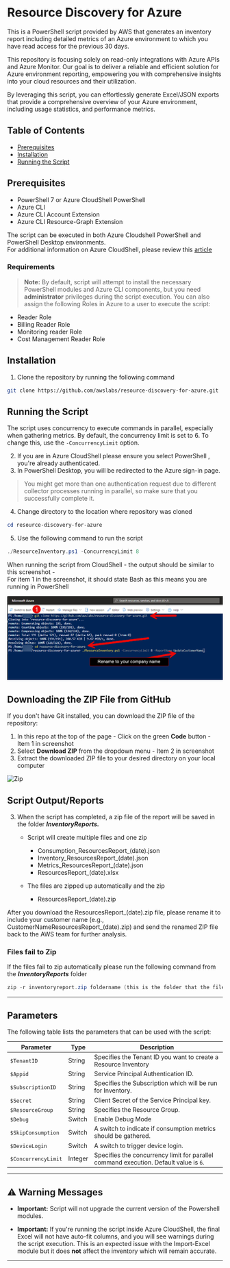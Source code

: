 # Resource Discovery for Azure

This is a PowerShell script provided by AWS that generates an inventory report including detailed metrics of an Azure environment to which you have read access for the previous 30 days.

This repository is focusing solely on read-only integrations with Azure APIs and Azure Monitor. Our goal is to deliver a 
reliable and efficient solution for Azure environment reporting, empowering you with comprehensive insights into your cloud resources and their utilization.

By leveraging this script, you can effortlessly generate Excel/JSON exports that provide a comprehensive overview of your Azure environment, including usage statistics, and performance metrics.

## Table of Contents

- [Prerequisites](#prerequisites)
- [Installation](#installation)
- [Running the Script](#running-the-script)

## Prerequisites
- PowerShell 7 or Azure CloudShell PowerShell
- Azure CLI
- Azure CLI Account Extension
- Azure CLI Resource-Graph Extension
  
The script can be executed in both Azure Cloudshell PowerShell and PowerShell Desktop environments.  
For additional information on Azure CloudShell, please review this [article](https://learn.microsoft.com/en-us/azure/cloud-shell/get-started/classic?tabs=azurecli)

### Requirements
> **Note:** By default, script will attempt to install the necessary PowerShell modules and Azure CLI components, but you need **administrator** privileges during the script execution.
> You can also assign the following Roles in Azure to a user to execute the script:
- Reader Role
- Billing Reader Role
- Monitoring reader Role
- Cost Management Reader Role

## Installation

1. Clone the repository by running the following command

```bash
git clone https://github.com/awslabs/resource-discovery-for-azure.git
```

## Running the Script

The script uses concurrency to execute commands in parallel, especially when gathering metrics. By default, the concurrency limit is set to 6. To change this, use the `-ConcurrencyLimit` option. 

2. If you are in Azure CloudShell please ensure you select PowerShell , you're already authenticated.
3. In PowerShell Desktop, you will be redirected to the Azure sign-in page.
> You might get more than one authentication request due to different collector processes running in parallel, so make sure that you successfully complete it.
4. Change directory to the location where repository was cloned
```powershell
cd resource-discovery-for-azure
```
5. Use the following command to run the script

```powershell
./ResourceInventory.ps1 -ConcurrencyLimit 8
```

When running the script from CloudShell - the output should be similar to this screenshot -  
For item 1 in the screenshot, it should state Bash as this means you are running in PowerShell

![CloudShell](./docs/cloudshell.png)

## Downloading the ZIP File from GitHub
If you don't have Git installed, you can download the ZIP file of the repository:

1. In this repo at the top of the page - Click on the green **Code** button - Item 1 in screenshot  
2. Select **Download ZIP** from the dropdown menu - Item 2 in screenshot
3. Extract the downloaded ZIP file to your desired directory on your local computer

![Zip](./docs/zip_download.png)


## Script Output/Reports
3. When the script has completed, a zip file of the report will be saved in the folder **_InventoryReports._**
     - Script will create multiple files and one zip 
         - Consumption_ResourcesReport_(date).json 
         - Inventory_ResourcesReport_(date).json 
         - Metrics_ResourcesReport_(date).json 
         - ResourcesReport_(date).xlsx 

     - The files are zipped up automatically and the zip
         - ResourcesReport_(date).zip

After you download the ResourcesReport_(date).zip file, please rename it to include your customer name (e.g., CustomerNameResourcesReport_(date).zip) and send the renamed ZIP file back to the AWS team for further analysis.

### Files fail to Zip
If the files fail to zip automatically please run the following command from the **_InventoryReports_** folder
```powershell
zip -r inventoryreport.zip foldername (this is the folder that the files are located)
```
---

## Parameters

The following table lists the parameters that can be used with the script:

| Parameter         | Type     | Description                                                                                                     |
|-------------------|----------|-----------------------------------------------------------------------------------------------------------------|
| `$TenantID`       | String   | Specifies the Tenant ID you want to create a Resource Inventory                                                                                       |
| `$Appid`          | String   | Service Principal Authentication ID.                                                                                   |
| `$SubscriptionID` | String   | Specifies the Subscription which will be run for Inventory.                                                                                  |
| `$Secret`         | String   | Client Secret of the Service Principal key.                                                                                       |
| `$ResourceGroup`  | String   | Specifies the Resource Group.                                                                                   |
| `$Debug`          | Switch   | Enable Debug Mode                                                                                  |
| `$SkipConsumption`| Switch   | A switch to indicate if consumption metrics should be gathered.                                                |
| `$DeviceLogin`    | Switch   | A switch to trigger device login.                                                                               |
| `$ConcurrencyLimit` | Integer | Specifies the concurrency limit for parallel command execution. Default value is `6`.                            |

---

## ⚠️ Warning Messages

- **Important:** Script will not upgrade the current version of the Powershell modules.
  
- **Important:** If you're running the script inside Azure CloudShell, the final Excel will not have auto-fit columns, and you will see warnings during the script execution. This is an expected issue with the Import-Excel module but it does **not** affect the inventory which will remain accurate.

---
